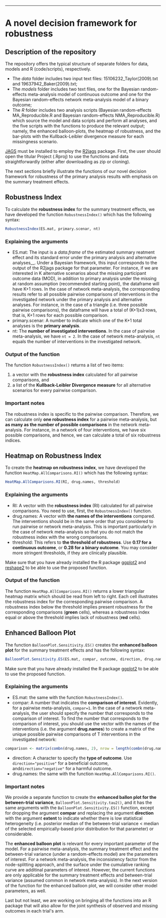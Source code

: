 ***

# A novel decision framework for robustness 

## Description of the repository

The repository offers the typical structure of separate folders for data, models and R (code/scripts), respectively.
* The _data_ folder includes two input text files: 15106232_Taylor(2009).txt and 19637942_Baker(2009).txt;
* The _models_ folder includes two text files, one for the Bayesian random-effects meta-analysis model of continuous outcome and one for the Bayesian random-effects network meta-analysis model of a binary outcome;
* The _R_ folder includes two analysis scripts (Bayesian random-effects MA_Reproducible.R and Bayesian random-effects NMA_Reproducible.R) which source the model and data scripts and perform all analyses, and the five scripts with the functions to produce the relevant output; namely, the enhanced balloon-plots, the heatmap of robustness, and the bar-plots with the Kullback-Leibler divergence measure for each missingness scenario.

[JAGS](http://mcmc-jags.sourceforge.net/) must be installed to employ the [R2jags](https://github.com/suyusung/R2jags/issues/) package. First, the user should open the titular Project (.Rproj) to use the functions and data straightforwardly (either after downloading as zip or cloning). 

The next sections briefly illustrate the functions of our novel decision framework for robustness of the primary analysis results with emphasis on the summary treatment effects.

## Robustness Index 

To calculate the __robustness index__ for the summary treatment effects, we have developed the function `RobustnessIndex()` which has the following syntax:

```r
RobustnessIndex(ES.mat, primary.scenar, nt)
```

### Explaining the arguments

* ES.mat: The input is a _data.frame_ of the estimated summary reatment effect and its standard error under the primary analysis and alternative analyses__. Under a Bayesian framework, this input corresponds to the output of the R2jags package for that parameter. For instance, if we are interested in K alternative scenarios about the missing participant outcome data (MOD), in addition to primary analysis under the missing at random assumption (recommended starting point), the dataframe will have K+1 rows. In the case of network meta-analysis, the corresponding results refer to all possible pairwise comparisons of interventions in the investigated network under the primary analysis and alternative analyses. For instance, in the case of a triangle (i.e. three possible pairwise comparisons), the dataframe will have a total of (K+1)x3 rows, that is, K+1 rows for each possible comparison.
* primary.scenar: A number to indicate which one of the K+1 total analyses is the __primary analysis__. 
* nt: The __number of investigated interventions__. In the case of pairwise meta-analysis, we have `nt = 2`. In the case of network meta-analysis, `nt` equals the number of interventions in the investigated network.

### Output of the function

The function `RobustnessIndex()` returns a list of two items:

1. a vector with the __robustness index__ calculated for all pairwise comparisons, and
2. a list of the __Kullback-Leibler Divergence measure__ for all alternative scenarios for every pairwise comparison.

### Important notes

The robustness index is specific to the pairwise comparison. Therefore, we can calculate only __one robustness index__ for a pairwise meta-analysis, but __as many as the number of possible comparisons__ in the network meta-analysis. For instance, in a network of four interventions, we have six possible comparisons, and hence, we can calculate a total of six robustness indices. 

## Heatmap on Robustness Index 

To create the __heatmap on robustness index__, we have developed the function `HeatMap.AllComparisons.RI()` which has the following syntax:

```r
HeatMap.AllComparisons.RI(RI, drug.names, threshold)
```

### Explaining the arguments 

* RI: A vector with the __robustness index__ (RI) calculated for all pairwise comparisons. You need to use, first, the `RobustnessIndex()` function. 
* drug.names: A vector with __the names of the interventions__ compared. The interventions should be in the same order that you considered to run pairwise or network meta-analysis. This is important particularly in the case of network meta-analysis so that you do not match the robustness index with the wrong comparisons.
* threshold: This refers to __the threshold of robustness__. Use __0.17 for a continuous outcome__, or __0.28 for a binary outcome__. You may consider more stringent thresholds, if they are clinically plausible.

Make sure that you have already installed the R package [ggplot2](https://cran.r-project.org/web/packages/ggplot2/index.html) and [reshape2](https://cran.r-project.org/web/packages/reshape2/index.html) to be able to use the proposed function.

### Output of the function

The function `HeatMap.AllComparisons.RI()` returns a lower triangular heatmap matrix which should be read from left to right. Each cell illustrates the robustness index for the corresponding pairwise comparison. A robustness index below the threshold implies present robustness for the corresponding comparisons (__green__ cells), whereas a robustness index equal or above the threshold implies lack of robustness (__red__ cells). 

## Enhanced Balloon Plot

The function `BalloonPlot.Sensitivity.ES()` creates the __enhanced balloon plot__ for the summary treatment effects and has the following syntax:

```r
BalloonPlot.Sensitivity.ES(ES.mat, compar, outcome, direction, drug.names)
```

Make sure that you have already installed the R package [ggplot2](https://cran.r-project.org/web/packages/ggplot2/index.html) to be able to use the proposed function. 

### Explaining the arguments

* ES.mat: the same with the function `RobustnessIndex()`.
* compar: A number that indicates the __comparison of interest__. Evidently, for a pairwise meta-analysis, `compar=1`. In the case of a network meta-analysis, the user should specify the number that corresponds to the comparison of interest. To find the number that corresponds to the comparison of interest, you should use the vector with the names of the interventions (i.e. the argument __drug.names__) to create a matrix of the unique possible pairwise comparisons of T interventions in the investigated network:

```r
comparison <- matrix(combn(drug.names, 2), nrow = length(combn(drug.names, 2))/2, ncol = 2, byrow = T)
```

* direction: A character to specify the __type of outcome__. Use `direction="positive"` for a beneficial outcome, and`direction="negative"` for a harmful outcome.
* drug.names: the same with the function `HeatMap.AllComparisons.RI()`.

### Important notes 

We provide a separate function to create the __enhanced ballon plot for the between-trial variance__, `BalloonPlot.Sensitivity.tau2()`, and it has the same arguments with the `BalloonPlot.Sensitivity.ES()` function, except for dropping the argument __compar__ and replacing the argument __direction__ with the argument __extent__ to indicate whether there is low statistical heterogeneity (i.e. posterior median of the between-trial variance < median of the selected empirically-based prior distribution for that parameter) or considerable.

The __enhanced balloon plot__ is relevant for every important parameter of the model. For a pairwise meta-analysis, the summary treatment effect and the between-trial variance (under a random-effects model) are the parameters of interest. For a network meta-analysis, the inconsistency factor from the node-splitting approach, and the surface under the cumulative ranking curve are additinal parameters of interest. However, the current functions are only applicable for the summary treatment effects and between-trial variance (assumed common in network meta-analysis). In the next version of the function for the enhanced balloon plot, we will consider other model parameters, as well.

Last but not least, we are working on bringing all the functions into an R package that will also allow for the joint synthesis of observed and missing outcomes in each trial's arm. 

